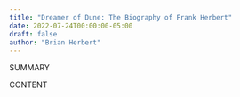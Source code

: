 ```yaml
---
title: "Dreamer of Dune: The Biography of Frank Herbert"
date: 2022-07-24T00:00:00-05:00
draft: false
author: "Brian Herbert"
---
```


SUMMARY

<!--more-->

CONTENT